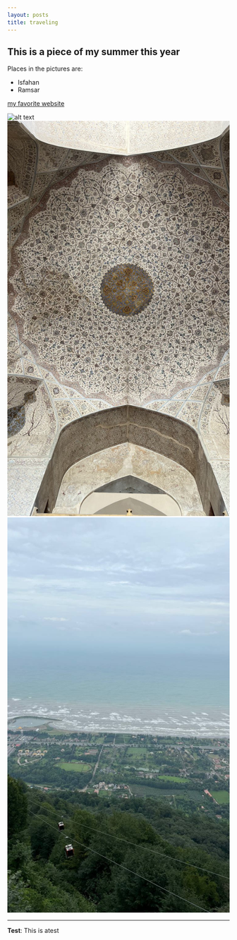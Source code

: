```yaml
---
layout: posts
title: traveling
---
```


## This is a piece of my summer this year
Places in the pictures are:
- Isfahan
- Ramsar

[my favorite website](http://www.google.com)



![alt text](../assets/images/IMG_20231120_133240_258-1.jpg "Isfahan")
![alt text](../assets/images/IMG_20231120_133240_485.jpg "Isfahan")
![alt text](../assets/images/IMG_20231120_133245_982.jpg "Ramsar")

---
**Test**: This is atest
